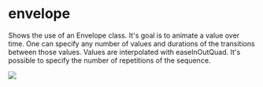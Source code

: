 # envelope

Shows the use of an Envelope class. It's goal is to animate a value over time.
One can specify any number of values and durations of the transitions between
those values. Values are interpolated with easeInOutQuad. It's possible to
specify the number of repetitions of the sequence.

![](https://raw.githubusercontent.com/hamoid/Fun-Programming/master/processing/ideas/2014/07/envelope/thumb.png)

